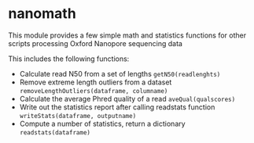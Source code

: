# nanomath
This module provides a few simple math and statistics functions for other scripts processing Oxford Nanopore sequencing data

This includes the following functions:  
* Calculate read N50 from a set of lengths `getN50(readlenghts)`  
* Remove extreme length outliers from a dataset `removeLengthOutliers(dataframe, columname)`  
* Calculate the average Phred quality of a read `aveQual(qualscores)`  
* Write out the statistics report after calling readstats function `writeStats(dataframe, outputname)`  
* Compute a number of statistics, return a dictionary `readstats(dataframe)`  
